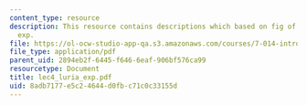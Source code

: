 ```yaml
---
content_type: resource
description: This resource contains descriptions which based on fig of lec4 luria
  exp.
file: https://ol-ocw-studio-app-qa.s3.amazonaws.com/courses/7-014-introductory-biology-spring-2005/8adb7177e5c24644d0fbc71c0c33155d_lec4_luria_exp.pdf
file_type: application/pdf
parent_uid: 2894eb2f-6445-f646-6eaf-906bf576ca99
resourcetype: Document
title: lec4_luria_exp.pdf
uid: 8adb7177-e5c2-4644-d0fb-c71c0c33155d
---
```

